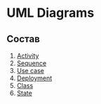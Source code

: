 # UML Diagrams
## Состав

1. [Activity](https://github.com/NightCamel/Shedule/tree/master/Diagrams/Activity)
2. [Sequence](https://github.com/NightCamel/Shedule/tree/master/Diagrams/Sequense)
3. [Use case](https://github.com/NightCamel/Shedule/tree/master/Diagrams/Use%20case)
4. [Deployment](https://github.com/NightCamel/Shedule/tree/master/Diagrams/Deployment)
5. [Class]()
6. [State]()
